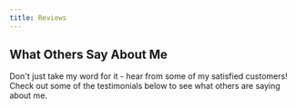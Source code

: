```yaml
---
title: Reviews
---
```


## What Others Say About Me

Don't just take my word for it - hear from some of my satisfied customers! Check out some of the testimonials below to see what others are saying about me.